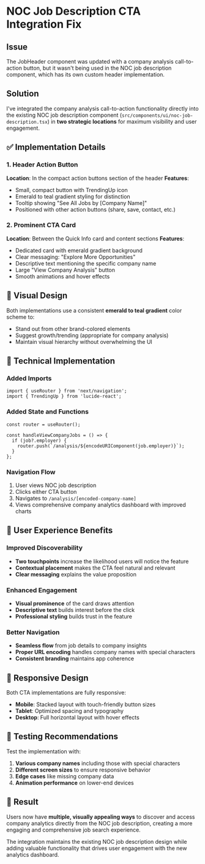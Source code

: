 # NOC Job Description CTA Integration Fix

## Issue
The JobHeader component was updated with a company analysis call-to-action button, but it wasn't being used in the NOC job description component, which has its own custom header implementation.

## Solution
I've integrated the company analysis call-to-action functionality directly into the existing NOC job description component (`src/components/ui/noc-job-description.tsx`) in **two strategic locations** for maximum visibility and user engagement.

## ✅ Implementation Details

### 1. Header Action Button
**Location**: In the compact action buttons section of the header
**Features**:
- Small, compact button with TrendingUp icon
- Emerald to teal gradient styling for distinction
- Tooltip showing "See All Jobs by [Company Name]"
- Positioned with other action buttons (share, save, contact, etc.)

### 2. Prominent CTA Card
**Location**: Between the Quick Info card and content sections
**Features**:
- Dedicated card with emerald gradient background
- Clear messaging: "Explore More Opportunities"
- Descriptive text mentioning the specific company name
- Large "View Company Analysis" button
- Smooth animations and hover effects

## 🎨 Visual Design
Both implementations use a consistent **emerald to teal gradient** color scheme to:
- Stand out from other brand-colored elements
- Suggest growth/trending (appropriate for company analysis)
- Maintain visual hierarchy without overwhelming the UI

## 🔧 Technical Implementation

### Added Imports
```tsx
import { useRouter } from 'next/navigation';
import { TrendingUp } from 'lucide-react';
```

### Added State and Functions
```tsx
const router = useRouter();

const handleViewCompanyJobs = () => {
  if (job?.employer) {
    router.push(`/analysis/${encodeURIComponent(job.employer)}`);
  }
};
```

### Navigation Flow
1. User views NOC job description
2. Clicks either CTA button
3. Navigates to `/analysis/[encoded-company-name]`
4. Views comprehensive company analytics dashboard with improved charts

## 🎯 User Experience Benefits

### Improved Discoverability
- **Two touchpoints** increase the likelihood users will notice the feature
- **Contextual placement** makes the CTA feel natural and relevant
- **Clear messaging** explains the value proposition

### Enhanced Engagement
- **Visual prominence** of the card draws attention
- **Descriptive text** builds interest before the click
- **Professional styling** builds trust in the feature

### Better Navigation
- **Seamless flow** from job details to company insights
- **Proper URL encoding** handles company names with special characters
- **Consistent branding** maintains app coherence

## 📱 Responsive Design
Both CTA implementations are fully responsive:
- **Mobile**: Stacked layout with touch-friendly button sizes
- **Tablet**: Optimized spacing and typography
- **Desktop**: Full horizontal layout with hover effects

## 🧪 Testing Recommendations
Test the implementation with:
1. **Various company names** including those with special characters
2. **Different screen sizes** to ensure responsive behavior
3. **Edge cases** like missing company data
4. **Animation performance** on lower-end devices

## 🚀 Result
Users now have **multiple, visually appealing ways** to discover and access company analytics directly from the NOC job description, creating a more engaging and comprehensive job search experience.

The integration maintains the existing NOC job description design while adding valuable functionality that drives user engagement with the new analytics dashboard.
